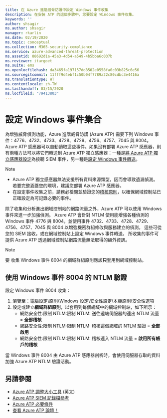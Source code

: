 ```yaml
---
title: 在 Azure 進階威脅防護中設定 Windows 事件收集
description: 在安裝 ATP 的這個步驟中，您要設定 Windows 事件收集。
keywords: ''
author: shsagir
ms.author: shsagir
manager: rkarlin
ms.date: 02/19/2020
ms.topic: conceptual
ms.collection: M365-security-compliance
ms.service: azure-advanced-threat-protection
ms.assetid: 88692d1a-45a3-4d54-a549-4b5bba6c037b
ms.reviewer: itargoet
ms.suite: ems
ms.openlocfilehash: da3465fa197157dd8502e0558fa0c03b825c6e56
ms.sourcegitcommit: 11fff9d4ebf1c50b04f7789a22c80cdbc3e4416a
ms.translationtype: HT
ms.contentlocale: zh-TW
ms.lasthandoff: 03/15/2020
ms.locfileid: "79413803"
---
```

# <a name="configure-windows-event-collection"></a>設定 Windows 事件集合

為增強威脅偵測功能，Azure 進階威脅防護 (Azure ATP) 需要下列 Windows 事件：4776、4732、4733、4728、4729、4756、4757、7045 與 8004。 Azure ATP 感應器可以自動讀取這些事件。如果沒有部署 Azure ATP 感應器，則有兩種方法可以將它們轉送到 Azure ATP 獨立感應器：一種是[將 Azure ATP 獨立感應器設定](configure-event-forwarding.md)為接聽 SIEM 事件，另一種是[設定 Windows 事件轉送](configure-event-forwarding.md)。

> [!NOTE]
>
> - Azure ATP 獨立感應器無法支援所有資料來源類型，因而會導致遺漏偵測。 若要完整涵蓋您的環境，建議您部署 Azure ATP 感應器。
> - 在設定事件收集之前，請務必檢閱並驗證您的[稽核原則](atp-advanced-audit-policy.md)，以確保網域控制站已正確設定為可記錄必要的事件。

除了收集和分析進出網域控制站的網路流量之外，Azure ATP 可以使用 Windows 事件來進一步加強偵測。 Azure ATP 會針對 NTLM 使用能增強各種偵測的 Windows 事件 4776 與 8004，並使用事件 4732、4733、4728、4729、4756、4757、7045 與 8004 以增強機密群組修改與服務建立的偵測。 這些可從您的 SIEM 接收，或在網域控制站上設定 Windows 事件轉送。 所收集的事件可提供 Azure ATP 透過網域控制站網路流量無法取得的額外資訊。

> [!NOTE]
> 要 收集 Windows 事件 8004 的網域群組原則應該**只**套用到網域控制站。

## <a name="ntlm-authentication-using-windows-event-8004"></a>使用 Windows 事件 8004 的 NTLM 驗證

設定 Windows 事件 8004 收集：

1. 瀏覽至：電腦設定\原則\Windows 設定\安全性設定\本機原則\安全性選項
2. 設定或建立**網域群組原則**，以套用到每個網域中的網域控制站，如下所示：
   - 網路安全性:限制 NTLM:限制 NTLM: 送往遠端伺服器的連出 NTLM 流量 = **全部稽核**
   - 網路安全性:限制 NTLM:限制 NTLM: 稽核這個網域的 NTLM 驗證 = **全部啟用**
   - 網路安全性:限制 NTLM:限制 NTLM: 稽核連入 NTLM 流量 = **啟用所有帳戶的稽核**

當 Windows 事件 8004 由 Azure ATP 感應器剖析時，會使用伺服器存取的資料加強 Azure ATP NTLM 驗證活動。

## <a name="see-also"></a>另請參閱

- [Azure ATP 調整大小工具](https://aka.ms/aatpsizingtool) \(英文\)
- [Azure ATP SIEM 記錄檔參考](cef-format-sa.md)
- [Azure ATP 必要條件](atp-prerequisites.md)
- [查看 Azure ATP 論壇！](https://aka.ms/azureatpcommunity)
